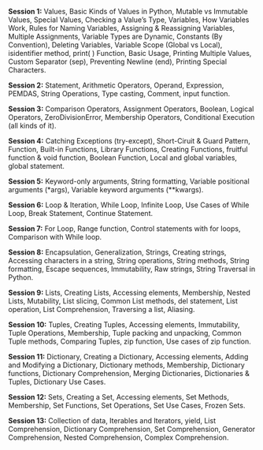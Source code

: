 **Session 1:** Values, Basic Kinds of Values in Python, Mutable vs Immutable Values, Special Values, Checking a Value’s Type, Variables, How Variables Work, Rules for Naming Variables, Assigning & Reassigning Variables, Multiple Assignments, Variable Types are Dynamic, Constants (By Convention), Deleting Variables, Variable Scope (Global vs Local), isidentifier method, print( ) Function, Basic Usage, Printing Multiple Values, Custom Separator (sep), Preventing Newline (end), Printing Special Characters.

**Session 2:** Statement, Arithmetic Operators, Operand, Expression, PEMDAS, String Operations, Type casting, Comment, input function.

**Session 3:** Comparison Operators, Assignment Operators, Boolean, Logical Operators, ZeroDivisionError, Membership Operators, Conditional Execution (all kinds of it).

**Session 4:** Catching Exceptions (try-except), Short-Ciruit & Guard Pattern, Function, Built-in Functions, Library Functions, Creating Functions, fruitful function & void function, Boolean Function, Local and global variables, global statement.

**Session 5:** Keyword-only arguments, String formatting, Variable positional arguments (*args), Variable keyword arguments (**kwargs).

**Session 6:** Loop & Iteration, While Loop, Infinite Loop, Use Cases of While Loop, Break Statement, Continue Statement.

**Session 7:** For Loop, Range function, Control statements with for loops, Comparison with While loop.

**Session 8:** Encapsulation, Generalization, Strings, Creating strings, Accessing characters in a string, String operations, String methods, String formatting, Escape sequences, Immutability, Raw strings, String Traversal in Python.

**Session 9:** Lists, Creating Lists, Accessing elements, Membership, Nested Lists, Mutability, List slicing, Common List methods, del statement, List operation, List Comprehension, Traversing a list, Aliasing.

**Session 10:** Tuples, Creating Tuples, Accessing elements, Immutability, Tuple Operations, Membership, Tuple packing and unpacking, Common Tuple methods, Comparing Tuples, zip function, Use cases of zip function.

**Session 11:** Dictionary, Creating a Dictionary, Accessing elements, Adding and Modifying a Dictionary, Dictionary methods, Membership, Dictionary functions, Dictionary Comprehension, Merging Dictionaries, Dictionaries & Tuples, Dictionary Use Cases.

**Session 12:** Sets, Creating a Set, Accessing elements, Set Methods, Membership, Set Functions, Set Operations, Set Use Cases, Frozen Sets.

**Session 13:** Collection of data, Iterables and Iterators, yield, List Comprehension, Dictionary Comprehension, Set Comprehension, Generator Comprehension, Nested Comprehension, Complex Comprehension.
